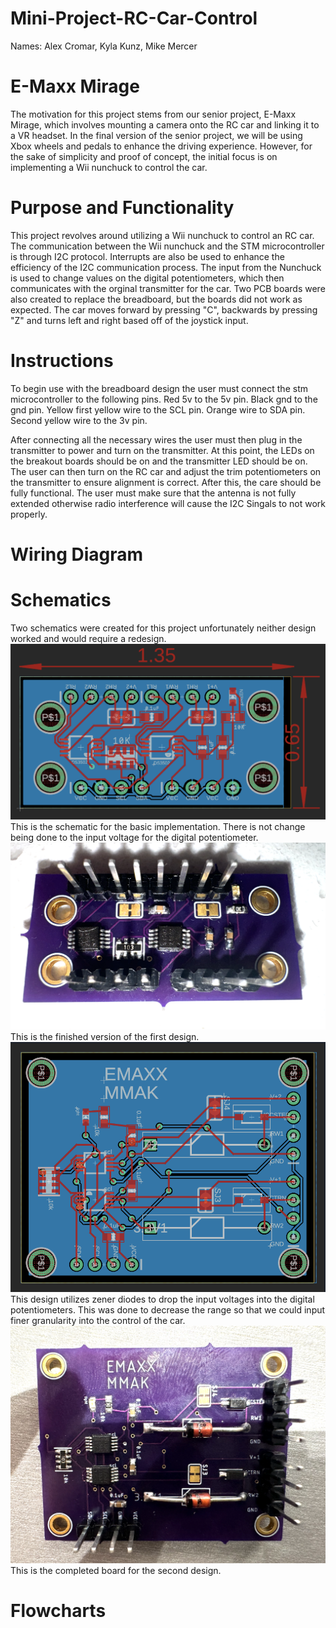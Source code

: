 # Mini-Project-RC-Car-Control
Names: 
Alex Cromar,
Kyla Kunz,
Mike Mercer

# E-Maxx Mirage
The motivation for this project stems from our senior project, E-Maxx Mirage, which involves mounting a camera onto the RC car and linking it to a VR headset. In the final version of the senior project, we will be using Xbox wheels and pedals to enhance the driving experience. However, for the sake of simplicity and proof of concept, the initial focus is on implementing a Wii nunchuck to control the car.

# Purpose and Functionality
This project revolves around utilizing a Wii nunchuck to control an RC car. The communication between the Wii nunchuck and the STM microcontroller is through I2C protocol. Interrupts are also be used to enhance the efficiency of the I2C communication process. The input from the Nunchuck is used to change values on the digital potentiometers, which then communicates with the orginal transmitter for the car. Two PCB boards were also created to replace the breadboard, but the boards did not work as expected. The car moves forward by pressing "C", backwards by pressing "Z" and turns left and right based off of the joystick input.

# Instructions
To begin use with the breadboard design the user must connect the stm microcontroller to the following pins. Red 5v to the 5v pin. Black gnd to the gnd pin. Yellow first yellow wire to the SCL pin. Orange wire to SDA pin. Second yellow wire to the 3v pin. 

After connecting all the necessary wires the user must then plug in the transmitter to power and turn on the transmitter. At this point, the LEDs on the breakout boards should be on and the transmitter LED should be on. The user can then turn on the RC car and adjust the trim potentiometers on the transmitter to ensure alignment is correct. After this, the care should be fully functional. The user must make sure that the antenna is not fully extended otherwise radio interference will cause the I2C  Singals to not work properly.
# Wiring Diagram

# Schematics
Two schematics were created for this project unfortunately neither design worked and would require a redesign.
![alt text](PCB_Design.png)
This is the schematic for the basic implementation. There is not change being done to the input voltage for the digital potentiometer.
![alt text](PCB_Soldered.png)
This is the finished version of the first design.
![alt text](PCB_ZenerDiodes_Design.png)
This design utilizes zener diodes to drop the input voltages into the digital potentiometers. 
This was done to decrease the range so that we could input finer granularity into the control of the car.
![alt text](PCB_ZenerDiodes_Soldered.png)
This is the completed board for the second design.
# Flowcharts
